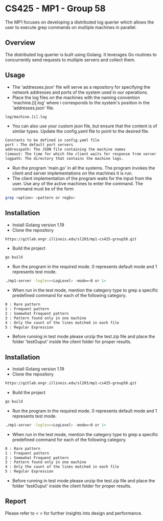 
# CS425 - MP1 - Group 58

The MP1 focuses on developing a distributed log querier which allows the user to execute grep commands on multiple machines in parallel.


## Overview

The distributed log querier is built using Golang. It leverages Go routines to concurrently send requests to multiple servers and collect them.
## Usage
* The 'addresses.json' file will serve as a repository for specifying the network addresses and ports of the system used in our operations.
* Place the log files on the machines with the naming convention 'machine.[i].log' where i corresponds to the system's position in the 'addresses.json' file.
```bash
log/machine.[i].log
```
* You can also use your custom json file, but ensure that the content is of similar types. Update the config.yaml file to point to the desired file.
```bash
Constants to be defined in config.yaml file
port : The default port servers
addresspath: The JSON file containing the machine names
timeout: The time for which the client waits for response from server
logpath: The directory that contains the machine logs.
```
* Run the program 'main.go' in all the systems. The program invokes the client and server implementations on the machines it is run.
* The client implementation of the program waits for the input from the user. Use any of the active machines to enter the command. The command must be of the form
```bash
grep <option> <pattern or regEx>
```

## Installation
* Install Golang version 1.19
* Clone the repository
```bash
https://gitlab.engr.illinois.edu/sl203/mp1-cs425-group58.git
```
* Build the project
```bash
go build
```
* Run the program in the required mode. 0 represents default mode and 1 represents test mode. 
```bash
./mp1-server -loglev=<LogLevel> -mode=<0 or 1>
```
* When run in the test mode, mention the category type to grep a specific predefined command for each of the following category.
```bash
0 : Rare pattern
1 : Frequent pattern
2 : Somewhat Frequent pattern
3 : Pattern found only in one machine
4 : Only the count of the lines matched in each file
5 : Regular Expression 
```
* Before running in test mode please unzip the test.zip file and place the folder 'testOuput' inside the client folder for proper results.
## Installation
* Install Golang version 1.19
* Clone the repository
```bash
https://gitlab.engr.illinois.edu/sl203/mp1-cs425-group58.git
```
* Build the project
```bash
go build
```
* Run the program in the required mode. 0 represents default mode and 1 represents test mode. 
```bash
./mp1-server -loglev=<LogLevel> -mode=<0 or 1>
```
* When run in the test mode, mention the category type to grep a specific predefined command for each of the following category.
```bash
0 : Rare pattern
1 : Frequent pattern
2 : Somewhat Frequent pattern
3 : Pattern found only in one machine
4 : Only the count of the lines matched in each file
5 : Regular Expression 
```
* Before running in test mode please unzip the test.zip file and place the folder 'testOuput' inside the client folder for proper results.
## Report
Please refer to < > for further insights into design and performance.
